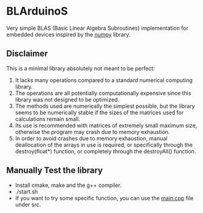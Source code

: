 # BLArduinoS
Very simple BLAS (Basic Linear Algebra Subroutines) implementation for embedded devices inspired by the [numpy](https://github.com/numpy/numpy) library.

## Disclaimer
This is a minimal library absolutely not meant to be perfect:
1. It lacks many operations compared to a standard numerical computing library.
2. The operations are all potentially computationally expensive since this library was not designed to be optimized.
3. The methods used are numerically the simplest possible, but the library seems to be numerically stable if the sizes of the matrices used for calculations remain small.
4. Its use is recommended with matrices of extremely small maximum size, otherwise the program may crash due to memory exhaustion.
5. In order to avoid crashes due to memory exhaustion, manual deallocation of the arrays in use is required, or specifically through the destroy(float*) function, or completely through the destroyAll() function.

## Manually Test the library
- Install cmake, make and the g++ compiler.
- ./start.sh
- If you want to try some specific function, you can use the [main.cpp](src/main.cpp) file under src.

